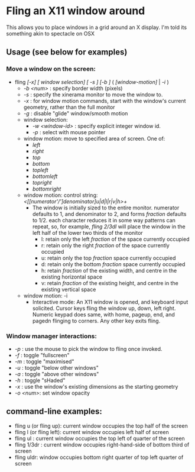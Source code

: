 # Fling an X11 window around

This allows you to place windows in a grid around an X display. I'm told
its something akin to spectacle on OSX

## Usage (see below for examples)

### Move a window on the screen:

- fling *\[-x\]* *\[ window selection\]* *\[ -s <screen> \]* *\[-b <border>\]*
  ( *\[window-motion\]* | *-i* )
   - *-b \<num\>* : specify border width (pixels)
   - *-s* : specify the xinerama monitor to move the window to.
   - *-x* : for window motion commands, start with the window's current geometry, rather than the full monitor
   - *-g* : disable "glide" window/smooth motion
   - window selection:
      - *-w \<window-id\>* : specify explicit integer window id.
      - *-p* : select with mouse pointer
   - window motion:  move to specified area of screen. One of:
     - *left*
     - *right*
     - *top*
     - *bottom*
     - *topleft*
     - *bottomleft*
     - *topright*
     - *bottomright*
   - window motion: control string: *\<\[\[numerator'/'\]denominator\]u|d|l|r|v|h\>+*
       - The window is initially sized to the entire monitor. numerator defaults to 1,
         and denominator to 2, and forms *fraction*
         defaults to 1/2. each character reduces it in some way patterns can
         repeat, so, for example, *fling 2/3dl* will place the window in the
         left half of the lower two thirds of the monitor
         - l: retain only the left *fraction* of the space currently occupied
         - r: retain only the right *fraction* of the space currently occupied
         - u: retain only the top *fraction* space currently occupied
         - d: retain only the bottom *fraction* space currently occupied
         - h: retain *fraction* of the existing width, and centre in the
           existing horizontal space
         - v: retain *fraction* of the existing height, and centre in the
           existing vertical space
   - window motion: -i
      - Interactive mode: An X11 window is opened, and keyboard input
        solicited. Cursor keys fling the window up, down, left
        right. Numeric keypad does same, with home, pageup, end, and
        pagedn flinging to corners. Any other key exits fling.

### Window manager interactions:
  *   *-p*        : use the mouse to pick the window to fling once invoked.
  *   *-f*        : toggle "fullscreen"
  *   *-m*        : toggle "maximised"
  *   *-u*        : toggle "below other windows"
  *   *-a*        : toggle "above other windows"
  *   *-h*        : toggle "sHaded"
  *   *-x*        : use the window's existing dimensions as the starting
      geometry
  *   *-o \<num\>*: set window opacity

## command-line examples:

 - fling u (or fling up): current window occupies the top half of the screen
 - fling l (or fling left): current window occupies left half of screen
 - fling ul : current window occupies the top left of quarter of the screen
 - fling 1/3dr : current window occupies right-hand-side of bottom third of screen
 - fling uldr: window occupies bottom right quarter of top left quarter of screen
